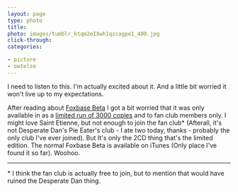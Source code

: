 ```yaml
---
layout: page
type: photo
title: 
photo: images/tumblr_ktqm2eIXwh1qzcagpo1_400.jpg
click-through: 
categories: 

- picture
- owtelse
---
```

I need to listen to this. I'm actually excited about it. And a little bit worried it won't live up to my expectations.

After reading about [Foxbase Beta](http://www.thelineofbestfit.com/2009/11/saint-etienne-fox-base-beta/) I got a bit worried that it was only available in as a [limited run of 3000 copies](http://www.ekmpowershop8.com/ekmps/shops/saintetienneltd/foxbase-beta---limited-edition-2-disc-set-1-p.asp) and to fan club members only. I might love Saint Etienne, but not enough to join the fan club* (Afterall, it's not Desperate Dan's Pie Eater's club - I ate two today, thanks - probably the only club I've ever joined). But It's only the 2CD thing that's the limited edition. The normal Foxbase Beta is available on iTunes (Only place I've found it so far). Woohoo.

***

\* I think the fan club is actually free to join, but to mention that would have ruined the Desperate Dan thing.   
